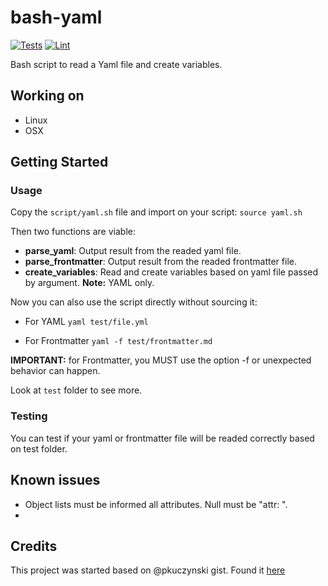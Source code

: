 # bash-yaml

[![Tests](https://github.com/jasperes/bash-yaml/workflows/Tests/badge.svg)](https://github.com/jasperes/bash-yaml/actions?query=workflow%3ATests)
[![Lint](https://github.com/jasperes/bash-yaml/workflows/Lint/badge.svg)](https://github.com/jasperes/bash-yaml/actions?query=workflow%3ALint)

Bash script to read a Yaml file and create variables.

## Working on

- Linux
- OSX

## Getting Started

### Usage

Copy the `script/yaml.sh` file and import on your script: `source yaml.sh`

Then two functions are viable:

- **parse_yaml**: Output result from the readed yaml file.
- **parse_frontmatter**: Output result from the readed frontmatter file.
- **create_variables**: Read and create variables based on yaml file passed by argument. **Note:** YAML only.

Now you can also use the script directly without sourcing it:

- For YAML
`yaml test/file.yml`

- For Frontmatter
`yaml -f test/frontmatter.md`

**IMPORTANT:** for Frontmatter, you MUST use the option -f or unexpected behavior can happen.

Look at `test` folder to see more.

### Testing

You can test if your yaml or frontmatter file will be readed correctly based on test folder.

## Known issues

- Object lists must be informed all attributes. Null must be "attr: ".
- 

## Credits

This project was started based on @pkuczynski gist. Found it [here](https://gist.github.com/pkuczynski/8665367)
